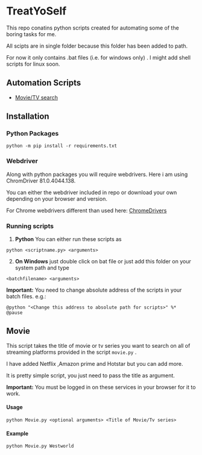 # TreatYoSelf 

This repo conatins python scripts created for automating some of the boring tasks for me.

All scipts are in single folder because this folder has been added to path.

For now it only contains .bat files (i.e. for windows only) . I might add shell scripts for linux soon.


## Automation Scripts
 
 - [Movie/TV search](#Movie)

## Installation

### Python Packages 

```
python -m pip install -r requirements.txt
```
### Webdriver

Along with python packages you will require webdrivers.
Here i am using ChromDriver 81.0.4044.138.

You can either the webdriver included in repo or download your own depending on your browser and version.

For Chrome webdrivers different than used here:
<a href = "https://chromedriver.chromium.org/downloads" target="_blank">ChromeDrivers</a>

### Running scripts

 1.  <b>Python</b> You can either run these scripts as 
```
python <scriptname.py> <arguments>
```
 2. <b>On Windows</b> just double click on bat file or just add this folder on your system path and type
 ```
 <batchfilename> <arguments>
 ```
 <b>Important:</b> You need to change absolute address of the scripts in your batch files. e.g.:
```
@python "<Change this address to absolute path for scripts>" %*
@pause
```

## Movie 

This script takes the title of movie or tv series you want to search on all of streaming platforms provided in the script `movie.py` .

I have added Netflix ,Amazon prime and Hotstar but you can add more.

It is pretty simple script, you just need to pass the title as argument.

<b>Important:</b> You must be logged in on these services in your browser for it to work.

#### Usage

```
python Movie.py <optional arguments> <Title of Movie/Tv series> 
```
#### Example
```
python Movie.py Westworld
```